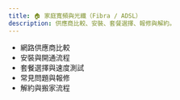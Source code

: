 ```yaml
---
title: 🏠 家庭寬頻與光纖（Fibra / ADSL）
description: 供應商比較、安裝、套餐選擇、報修與解約。
---
```


- 網路供應商比較
- 安裝與開通流程
- 套餐選擇與速度測試
- 常見問題與報修
- 解約與搬家流程
